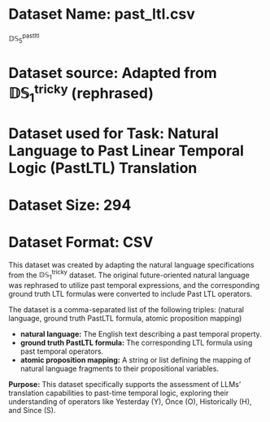 # Dataset Name: past_ltl.csv

$\mathbb{DS}_{5}^\mathsf{pastltl}$

# Dataset source: Adapted from $\mathbb{DS}_{1}^\mathsf{tricky}$ (rephrased)

# Dataset used for Task: Natural Language to Past Linear Temporal Logic (PastLTL) Translation

# Dataset Size: 294

# Dataset Format: CSV

This dataset was created by adapting the natural language specifications from the $\mathbb{DS}_{1}^\mathsf{tricky}$ dataset. The original future-oriented natural language was rephrased to utilize past temporal expressions, and the corresponding ground truth LTL formulas were converted to include Past LTL operators.

The dataset is a comma-separated list of the following triples:
(natural language, ground truth PastLTL formula, atomic proposition mapping)

- **natural language:** The English text describing a past temporal property.
- **ground truth PastLTL formula:** The corresponding LTL formula using past temporal operators.
- **atomic proposition mapping:** A string or list defining the mapping of natural language fragments to their propositional variables.

**Purpose:** This dataset specifically supports the assessment of LLMs’ translation capabilities to past-time temporal logic, exploring their understanding of operators like Yesterday (Y), Once (O), Historically (H), and Since (S).